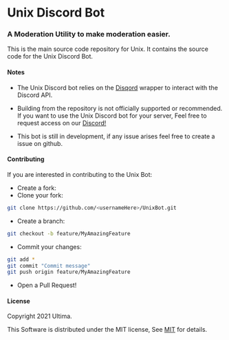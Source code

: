 #  Unix Discord Bot
### A Moderation Utility to make moderation easier.
This is the main source code repository for Unix. It contains the source code for the Unix Discord Bot.


#### Notes
- The Unix Discord bot relies on the [Disqord](https://github.com/Quahu/Disqord) wrapper to interact with the Discord API.
- Building from the repository is not officially supported or recommended. If you want to use the Unix Discord bot for your server, Feel free to request access on our [Discord!](https://discord.gg/6yMXWUWANW)

- This bot is still in development, if any issue arises feel free to create a issue on github.
#### **Contributing**

If you are interested in contributing to the Unix Bot:

* Create a fork:
* Clone your fork:
```sh
git clone https://github.com/<usernameHere>/UnixBot.git
```
* Create a branch:
```sh
git checkout -b feature/MyAmazingFeature
```
* Commit your changes:
```sh
git add *
git commit "Commit message"
git push origin feature/MyAmazingFeature
```
* Open a Pull Request!

#### **License**

Copyright 2021  Ultima.

This Software is distributed under the MIT license, 
See [MIT](https://opensource.org/licenses/MIT) for details.


